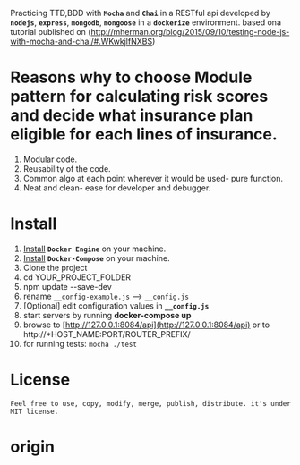 Practicing TTD,BDD with **`Mocha`** and **`Chai`** in a RESTful api developed by **`nodejs`**, **`express`**, **`mongodb`**, **`mongoose`** in a  **`dockerize`** environment.
based ona tutorial published on (http://mherman.org/blog/2015/09/10/testing-node-js-with-mocha-and-chai/#.WKwkjlfNXBS)

# Reasons why to choose Module pattern for calculating risk scores and decide what insurance plan eligible for each lines of insurance.

1. Modular code.
2. Reusability of the code.
3. Common algo at each point wherever it would be used- pure function.
4. Neat and clean- ease for developer and debugger.

# Install

1. [Install](https://docs.docker.com/engine/installation/) **`Docker Engine`** on your machine.
2. [Install](https://docs.docker.com/compose/install/) **`Docker-Compose`** on your machine.
3. Clone the project
4. cd YOUR_PROJECT_FOLDER
5. npm update --save-dev
6. rename `__config-example.js` --> `__config.js`
6. [Optional] edit configuration values in **`__config.js`**
6. start servers by running **docker-compose up**
7. browse to [http://127.0.0.1:8084/api](http://127.0.0.1:8084/api) or to http://*HOST_NAME:PORT/ROUTER_PREFIX/
8. for running tests: `mocha ./test`


# License
    Feel free to use, copy, modify, merge, publish, distribute. it's under MIT license.
# origin
